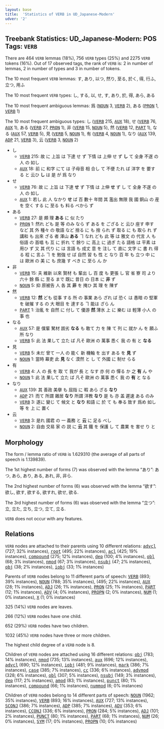```yaml
---
layout: base
title:  'Statistics of VERB in UD_Japanese-Modern'
udver: '2'
---
```


## Treebank Statistics: UD_Japanese-Modern: POS Tags: `VERB`

There are 464 `VERB` lemmas (18%), 756 `VERB` types (25%) and 2275 `VERB` tokens (16%).
Out of 17 observed tags, the rank of `VERB` is: 2 in number of lemmas, 2 in number of types and 3 in number of tokens.

The 10 most frequent `VERB` lemmas: す, あり, 以つ, 然り, 至る, 於く, 得, 行ふ, 立つ, 用ふ

The 10 most frequent `VERB` types:  し, する, 以, せ, す, あり, 於, 得, あら, ある

The 10 most frequent ambiguous lemmas: 爲 (<tt><a href="ja_modern-pos-NOUN.html">NOUN</a></tt> 3, <tt><a href="ja_modern-pos-VERB.html">VERB</a></tt> 2), ある (<tt><a href="ja_modern-pos-PRON.html">PRON</a></tt> 1, <tt><a href="ja_modern-pos-VERB.html">VERB</a></tt> 1)

The 10 most frequent ambiguous types:  し (<tt><a href="ja_modern-pos-VERB.html">VERB</a></tt> 215, <tt><a href="ja_modern-pos-AUX.html">AUX</a></tt> 18), せ (<tt><a href="ja_modern-pos-VERB.html">VERB</a></tt> 76, <tt><a href="ja_modern-pos-AUX.html">AUX</a></tt> 1), ある (<tt><a href="ja_modern-pos-VERB.html">VERB</a></tt> 27, <tt><a href="ja_modern-pos-PRON.html">PRON</a></tt> 1), 非 (<tt><a href="ja_modern-pos-VERB.html">VERB</a></tt> 15, <tt><a href="ja_modern-pos-NOUN.html">NOUN</a></tt> 5), 然 (<tt><a href="ja_modern-pos-VERB.html">VERB</a></tt> 12, <tt><a href="ja_modern-pos-PART.html">PART</a></tt> 1), なる (<tt><a href="ja_modern-pos-AUX.html">AUX</a></tt> 57, <tt><a href="ja_modern-pos-VERB.html">VERB</a></tt> 5), 見 (<tt><a href="ja_modern-pos-VERB.html">VERB</a></tt> 5, <tt><a href="ja_modern-pos-NOUN.html">NOUN</a></tt> 1), 有 (<tt><a href="ja_modern-pos-VERB.html">VERB</a></tt> 4, <tt><a href="ja_modern-pos-NOUN.html">NOUN</a></tt> 1), なり (<tt><a href="ja_modern-pos-AUX.html">AUX</a></tt> 139, <tt><a href="ja_modern-pos-ADP.html">ADP</a></tt> 21, <tt><a href="ja_modern-pos-VERB.html">VERB</a></tt> 3), 云 (<tt><a href="ja_modern-pos-VERB.html">VERB</a></tt> 3, <tt><a href="ja_modern-pos-NOUN.html">NOUN</a></tt> 2)


* し
  * <tt><a href="ja_modern-pos-VERB.html">VERB</a></tt> 215: 故 に 上旨 は 下達 せ ず 下情 は 上伸 せ ず <b>し</b> て 全身 不遂 の 人 の 如し
  * <tt><a href="ja_modern-pos-AUX.html">AUX</a></tt> 18: 前 に 和字 にて は 子母音 相 合し て 不便 たれ ば 洋字 を 要する と 云ひ <b>し</b> は 是 が 爲 なり
* せ
  * <tt><a href="ja_modern-pos-VERB.html">VERB</a></tt> 76: 故 に 上旨 は 下達 <b>せ</b> ず 下情 は 上伸 <b>せ</b> ず し て 全身 不遂 の 人 の 如し
  * <tt><a href="ja_modern-pos-AUX.html">AUX</a></tt> 1: 若し 此 人 なかり <b>せ</b> ば 百 數十 年間 其 濫出 無限 我 國 銅山 の 産 を 空く する に 至る も 料る べから ず
* ある
  * <tt><a href="ja_modern-pos-VERB.html">VERB</a></tt> 27: 是 頗 理 <b>ある</b> に 似 たり
  * <tt><a href="ja_modern-pos-PRON.html">PRON</a></tt> 1: 然れ ども 是 等 のみ なら ず ある を ござる と 云ひ 座す 申す など 其 外 種々 の 敬語 など 捨る に も 捨 られ ず 取る に も 取ら れ ず 講和 も 出來 ざる 者 澤山 <b>ある</b> ヿ なれ ども 此 等 は 雅文 の 代言 人 も 俗語 の 首唱 も 互 に 折れ て 餘り に 高上 に 過ぎ たる 語格 は 平素 は 用ひ ず 又 其 代り に は 言語 も 成丈 意 を 注し て 直に 文字 に 書 れ 得る 程 に 言ふ ヿ を 勉強 せ ば 自然 習 も 性 と なり 百 年 も 立つ 中 に は 歐洲 の 美 に も 庶幾 す べき に 至ら ん か
* 非
  * <tt><a href="ja_modern-pos-VERB.html">VERB</a></tt> 15: 夫 維新 以來 賢材 も 輩出 し 百 度 も 更張 し 官 省 寮 司 より 六十 餘 縣 に 至る まで 既に 昔日 の 日本 に <b>非</b> ず
  * <tt><a href="ja_modern-pos-NOUN.html">NOUN</a></tt> 5: 抑 原被告 人 各 其 <b>非</b> を 掩ひ 其 理 を 陳ず
* 然
  * <tt><a href="ja_modern-pos-VERB.html">VERB</a></tt> 12: <b>然</b> ども 從事 する 所 の 事業 あら ざれ ば 恐く は 愚暗 の 堅軍 を 破摧 する の 大 眼目 を 達する ヿ 能は ざら ん
  * <tt><a href="ja_modern-pos-PART.html">PART</a></tt> 1: 治亂 を 自然 に 付し て 優游 <b>然</b> 薄氷 上 に 樂む は 輕薄 小人 の 事 也
* なる
  * <tt><a href="ja_modern-pos-AUX.html">AUX</a></tt> 57: 是 僕輩 駑材 謭劣 <b>なる</b> も 敢て 力 を 陳 て 列 に 就か ん を 願ふ 所 なり
  * <tt><a href="ja_modern-pos-VERB.html">VERB</a></tt> 5: 此 法 果して 立た ば 凡そ 歐洲 の 萬事 悉く 我 の 有 と <b>なる</b>
* 見
  * <tt><a href="ja_modern-pos-VERB.html">VERB</a></tt> 5: 未だ 曾て 一人 の 能く 新 機軸 を 出す ある を <b>見</b> ず
  * <tt><a href="ja_modern-pos-NOUN.html">NOUN</a></tt> 1: 當時 幕吏 此 <b>見</b> なく 漠然 と し て 外國 に 制せ らる
* 有
  * <tt><a href="ja_modern-pos-VERB.html">VERB</a></tt> 4: 人 の 長 を 取 て 我が 長 と なす 亦 何 の 憚る か 之 <b>有</b> ん や
  * <tt><a href="ja_modern-pos-NOUN.html">NOUN</a></tt> 1: 此 法 果して 立た ば 凡そ 歐洲 の 萬事 悉く 我 の <b>有</b> と なる
* なり
  * <tt><a href="ja_modern-pos-AUX.html">AUX</a></tt> 139: 其 善政 美擧 も 屈指 に 暇 あら ざる <b>なり</b>
  * <tt><a href="ja_modern-pos-ADP.html">ADP</a></tt> 21: 而て 所謂 雜居 <b>なり</b> 所謂 洋教 <b>なり</b> 是 も 亦 盖 遲速 ある のみ
  * <tt><a href="ja_modern-pos-VERB.html">VERB</a></tt> 3: 遂に 變じ て 候文 と <b>なり</b> 和語 に 於 て も 奉る 致す 爲め 如し 等 を 上 に 置く
* 云
  * <tt><a href="ja_modern-pos-VERB.html">VERB</a></tt> 3: 是れ 國君 の 一 義務 と <b>云</b> に 足る べし
  * <tt><a href="ja_modern-pos-NOUN.html">NOUN</a></tt> 2: 自由 交易 家 の 説 に <b>云</b> 其 鐵 を 保護 し て 農業 を 害せ り と

## Morphology

The form / lemma ratio of `VERB` is 1.629310 (the average of all parts of speech is 1.139839).

The 1st highest number of forms (7) was observed with the lemma “あり”: あつ, あら, あり, ある, あれ, 非, 非ら.

The 2nd highest number of forms (6) was observed with the lemma “欲す”: 欲し, 欲す, 欲する, 欲すれ, 欲せ, 欲る.

The 3rd highest number of forms (6) was observed with the lemma “立つ”: 立, 立た, 立ち, 立つ, 立て, 立る.

`VERB` does not occur with any features.


## Relations

`VERB` nodes are attached to their parents using 10 different relations: <tt><a href="ja_modern-dep-advcl.html">advcl</a></tt> (727; 32% instances), <tt><a href="ja_modern-dep-root.html">root</a></tt> (495; 22% instances), <tt><a href="ja_modern-dep-acl.html">acl</a></tt> (425; 19% instances), <tt><a href="ja_modern-dep-compound.html">compound</a></tt> (275; 12% instances), <tt><a href="ja_modern-dep-dep.html">dep</a></tt> (100; 4% instances), <tt><a href="ja_modern-dep-obl.html">obl</a></tt> (68; 3% instances), <tt><a href="ja_modern-dep-nmod.html">nmod</a></tt> (67; 3% instances), <tt><a href="ja_modern-dep-nsubj.html">nsubj</a></tt> (47; 2% instances), <tt><a href="ja_modern-dep-obj.html">obj</a></tt> (38; 2% instances), <tt><a href="ja_modern-dep-iobj.html">iobj</a></tt> (33; 1% instances)

Parents of `VERB` nodes belong to 11 different parts of speech: <tt><a href="ja_modern-pos-VERB.html">VERB</a></tt> (893; 39% instances), <tt><a href="ja_modern-pos-NOUN.html">NOUN</a></tt> (788; 35% instances),  (495; 22% instances), <tt><a href="ja_modern-pos-AUX.html">AUX</a></tt> (28; 1% instances), <tt><a href="ja_modern-pos-ADJ.html">ADJ</a></tt> (26; 1% instances), <tt><a href="ja_modern-pos-PRON.html">PRON</a></tt> (25; 1% instances), <tt><a href="ja_modern-pos-PART.html">PART</a></tt> (12; 1% instances), <tt><a href="ja_modern-pos-ADV.html">ADV</a></tt> (4; 0% instances), <tt><a href="ja_modern-pos-PROPN.html">PROPN</a></tt> (2; 0% instances), <tt><a href="ja_modern-pos-NUM.html">NUM</a></tt> (1; 0% instances), <tt><a href="ja_modern-pos-X.html">X</a></tt> (1; 0% instances)

325 (14%) `VERB` nodes are leaves.

266 (12%) `VERB` nodes have one child.

652 (29%) `VERB` nodes have two children.

1032 (45%) `VERB` nodes have three or more children.

The highest child degree of a `VERB` node is 8.

Children of `VERB` nodes are attached using 16 different relations: <tt><a href="ja_modern-dep-obj.html">obj</a></tt> (783; 14% instances), <tt><a href="ja_modern-dep-nmod.html">nmod</a></tt> (735; 13% instances), <tt><a href="ja_modern-dep-aux.html">aux</a></tt> (696; 12% instances), <tt><a href="ja_modern-dep-advcl.html">advcl</a></tt> (690; 12% instances), <tt><a href="ja_modern-dep-iobj.html">iobj</a></tt> (481; 9% instances), <tt><a href="ja_modern-dep-mark.html">mark</a></tt> (386; 7% instances), <tt><a href="ja_modern-dep-case.html">case</a></tt> (385; 7% instances), <tt><a href="ja_modern-dep-cc.html">cc</a></tt> (336; 6% instances), <tt><a href="ja_modern-dep-advmod.html">advmod</a></tt> (328; 6% instances), <tt><a href="ja_modern-dep-obl.html">obl</a></tt> (307; 5% instances), <tt><a href="ja_modern-dep-nsubj.html">nsubj</a></tt> (149; 3% instances), <tt><a href="ja_modern-dep-dep.html">dep</a></tt> (117; 2% instances), <tt><a href="ja_modern-dep-amod.html">amod</a></tt> (83; 1% instances), <tt><a href="ja_modern-dep-punct.html">punct</a></tt> (80; 1% instances), <tt><a href="ja_modern-dep-compound.html">compound</a></tt> (66; 1% instances), <tt><a href="ja_modern-dep-nummod.html">nummod</a></tt> (6; 0% instances)

Children of `VERB` nodes belong to 14 different parts of speech: <tt><a href="ja_modern-pos-NOUN.html">NOUN</a></tt> (1962; 35% instances), <tt><a href="ja_modern-pos-VERB.html">VERB</a></tt> (893; 16% instances), <tt><a href="ja_modern-pos-AUX.html">AUX</a></tt> (727; 13% instances), <tt><a href="ja_modern-pos-SCONJ.html">SCONJ</a></tt> (386; 7% instances), <tt><a href="ja_modern-pos-ADP.html">ADP</a></tt> (385; 7% instances), <tt><a href="ja_modern-pos-ADV.html">ADV</a></tt> (353; 6% instances), <tt><a href="ja_modern-pos-CCONJ.html">CCONJ</a></tt> (336; 6% instances), <tt><a href="ja_modern-pos-PRON.html">PRON</a></tt> (284; 5% instances), <tt><a href="ja_modern-pos-ADJ.html">ADJ</a></tt> (101; 2% instances), <tt><a href="ja_modern-pos-PUNCT.html">PUNCT</a></tt> (80; 1% instances), <tt><a href="ja_modern-pos-PART.html">PART</a></tt> (68; 1% instances), <tt><a href="ja_modern-pos-NUM.html">NUM</a></tt> (26; 0% instances), <tt><a href="ja_modern-pos-SYM.html">SYM</a></tt> (17; 0% instances), <tt><a href="ja_modern-pos-PROPN.html">PROPN</a></tt> (10; 0% instances)

